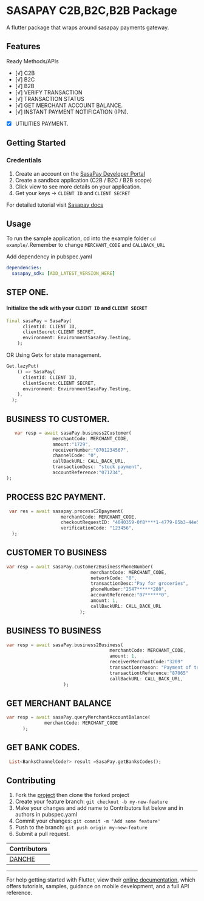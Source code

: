 # SASAPAY C2B,B2C,B2B Package

A flutter package that wraps around sasapay payments gateway.

## Features
Ready Methods/APIs

- [√] C2B
- [√] B2C
- [√] B2B
- [√] VERIFY TRANSACTION
- [√] TRANSACTION STATUS
- [√] GET MERCHANT ACCOUNT BALANCE.
- [√] INSTANT PAYMENT NOTIFICATION (IPN).
- [x] UTILITIES PAYMENT.


## Getting Started

### Credentials

1. Create an account on the [SasaPay Developer Portal](https://developer.sasapay.app/#/)
2. Create a sandbox application (C2B / B2C / B2B scope)
3. Click view to see more details on your application.
4. Get your keys -> `CLIENT ID` and `CLIENT SECRET`

For detailed tutorial visit [Sasapay docs](https://docs.sasapay.app/docs/products/introduction)

## Usage
To run the sample application, cd into the example folder `cd example/`.Remember to change `MERCHANT_CODE` and `CALLBACK_URL`

Add dependency in pubspec.yaml

```yaml
dependencies:
  sasapay_sdk: [ADD_LATEST_VERSION_HERE]
```
## STEP ONE.
#### Initialize the sdk with your `CLIENT ID` and `CLIENT SECRET`
```dart
final sasaPay = SasaPay(
      clientId: CLIENT ID,
      clientSecret:CLIENT SECRET,
      environment: EnvironmentSasaPay.Testing,
    );
```
 OR Using Getx for state management.
```dart
Get.lazyPut(
    () => SasaPay(
      clientId: CLIENT ID,
      clientSecret:CLIENT SECRET,
      environment: EnvironmentSasaPay.Testing,
    ),
  );
```
## BUSINESS TO CUSTOMER.
```dart
   var resp = await sasaPay.business2Customer(
                 merchantCode: MERCHANT_CODE,
                 amount:"1729",
                 receiverNumber:"0701234567",
                 channelCode: "0",
                 callBackURL: CALL_BACK_URL,
                 transactionDesc: "stock payment",
                 accountReference:"071234",
);
```
## PROCESS B2C PAYMENT.
```dart
 var res = await sasapay.processC2Bpayment(
                    merchantCode: MERCHANT_CODE,
                    checkoutRequestID: "4040359-0f8****1-4779-85b3-44e575166f7a",
                    verificationCode: "123456",
  );
```
## CUSTOMER TO BUSINESS

```dart
var resp = await sasaPay.customer2BusinessPhoneNumber(
                               merchantCode: MERCHANT_CODE,
                               networkCode: "0",
                               transactionDesc:"Pay for groceries",
                               phoneNumber:"2547******280",
                               accountReference:"07******0",
                               amount: 1,
                               callBackURL: CALL_BACK_URL
                           );
````

## BUSINESS TO BUSINESS

```dart
var resp = await sasaPay.business2Business(
                                      merchantCode: MERCHANT_CODE,
                                      amount: 1,
                                      receiverMerchantCode:"3209"
                                      transactionreason: "Payment of transportation fee",
                                      transactiontReference:"87065"
                                      callBackURL: CALL_BACK_URL,
                     );
```
## GET MERCHANT BALANCE

```dart
var resp = await sasaPay.queryMerchantAccountBalance(
              merchantCode: MERCHANT_CODE
      );

```
## GET BANK CODES.

```dart
 List<BanksChannelCode?> result =SasaPay.getBanksCodes();
```


## Contributing

1. Fork the [project](https://github.com/Genialngash/sasapay-flutter-sdk) then clone the forked project
2. Create your feature branch: `git checkout -b my-new-feature`
3. Make your changes and add name to Contributors list below and in authors in pubspec.yaml
4. Commit your changes: `git commit -m 'Add some feature'`
5. Push to the branch: `git push origin my-new-feature`
6. Submit a pull request.



| Contributors                                       |
| -------------------------------------------------- |
| [DANCHE](https://github.com/Genialngash) |

----------------------------

For help getting started with Flutter, view their
[online documentation](https://flutter.dev/docs), which offers tutorials,
samples, guidance on mobile development, and a full API reference.

